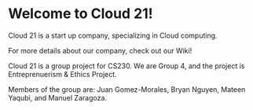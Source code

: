 # Welcome to Cloud 21!

Cloud 21 is a start up company, specializing in Cloud computing.

For more details about our company, check out our Wiki!

Cloud 21 is a group project for CS230. We are Group 4, and the project is Entreprenuerism &amp; Ethics Project.

Members of the group are: Juan Gomez-Morales, Bryan Nguyen, Mateen Yaqubi, and Manuel Zaragoza.
